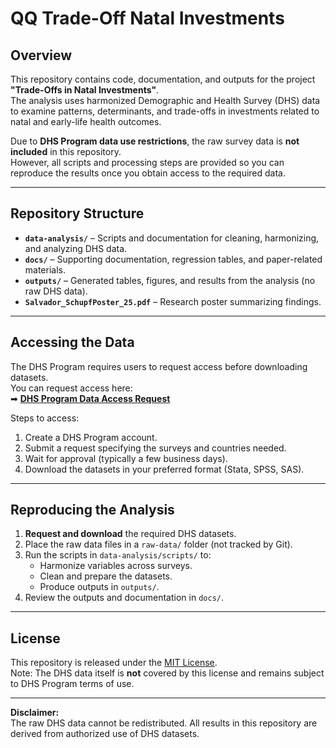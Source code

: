 # QQ Trade-Off Natal Investments

## Overview
This repository contains code, documentation, and outputs for the project **"Trade-Offs in Natal Investments"**.  
The analysis uses harmonized Demographic and Health Survey (DHS) data to examine patterns, determinants, and trade-offs in investments related to natal and early-life health outcomes.

Due to **DHS Program data use restrictions**, the raw survey data is **not included** in this repository.  
However, all scripts and processing steps are provided so you can reproduce the results once you obtain access to the required data.

---

## Repository Structure
- **`data-analysis/`** – Scripts and documentation for cleaning, harmonizing, and analyzing DHS data.
- **`docs/`** – Supporting documentation, regression tables, and paper-related materials.
- **`outputs/`** – Generated tables, figures, and results from the analysis (no raw DHS data).
- **`Salvador_SchupfPoster_25.pdf`** – Research poster summarizing findings.

---

## Accessing the Data
The DHS Program requires users to request access before downloading datasets.  
You can request access here:  
➡ **[DHS Program Data Access Request](https://dhsprogram.com/data/)**

Steps to access:
1. Create a DHS Program account.
2. Submit a request specifying the surveys and countries needed.
3. Wait for approval (typically a few business days).
4. Download the datasets in your preferred format (Stata, SPSS, SAS).

---

## Reproducing the Analysis
1. **Request and download** the required DHS datasets.
2. Place the raw data files in a `raw-data/` folder (not tracked by Git).
3. Run the scripts in `data-analysis/scripts/` to:
   - Harmonize variables across surveys.
   - Clean and prepare the datasets.
   - Produce outputs in `outputs/`.
4. Review the outputs and documentation in `docs/`.

---

## License
This repository is released under the [MIT License](LICENSE).  
Note: The DHS data itself is **not** covered by this license and remains subject to DHS Program terms of use.

---

**Disclaimer:**  
The raw DHS data cannot be redistributed. All results in this repository are derived from authorized use of DHS datasets.
